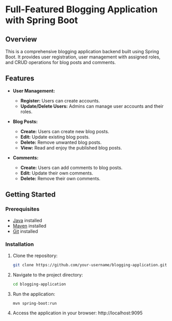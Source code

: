 # Full-Featured Blogging Application with Spring Boot

## Overview

This is a comprehensive blogging application backend built using Spring Boot. It provides user registration, user management with assigned roles, and CRUD operations for blog posts and comments.

## Features

- **User Management:**
  - **Register:** Users can create accounts.
  - **Update/Delete Users:** Admins can manage user accounts and their roles.

- **Blog Posts:**
  - **Create:** Users can create new blog posts.
  - **Edit:** Update existing blog posts.
  - **Delete:** Remove unwanted blog posts.
  - **View:** Read and enjoy the published blog posts.

- **Comments:**
  - **Create:** Users can add comments to blog posts.
  - **Edit:** Update their own comments.
  - **Delete:** Remove their own comments.

## Getting Started

### Prerequisites

- [Java](https://www.oracle.com/java/technologies/javase-downloads.html) installed
- [Maven](https://maven.apache.org/download.cgi) installed
- [Git](https://git-scm.com/downloads) installed

### Installation

1. Clone the repository:

   ```bash
   git clone https://github.com/your-username/blogging-application.git
2. Navigate to the project directory:

   ```bash
   cd blogging-application
3. Run the application:

   ```bash
   mvn spring-boot:run
4. Access the application in your browser:
   http://localhost:9095

